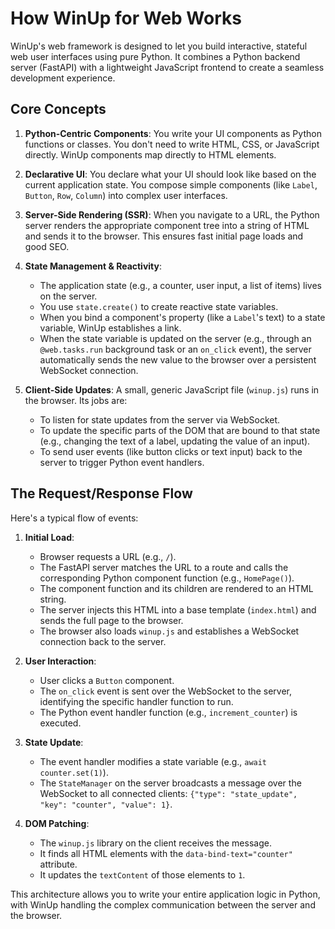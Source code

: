 # How WinUp for Web Works

WinUp's web framework is designed to let you build interactive, stateful web user interfaces using pure Python. It combines a Python backend server (FastAPI) with a lightweight JavaScript frontend to create a seamless development experience.

## Core Concepts

1.  **Python-Centric Components**: You write your UI components as Python functions or classes. You don't need to write HTML, CSS, or JavaScript directly. WinUp components map directly to HTML elements.

2.  **Declarative UI**: You declare what your UI should look like based on the current application state. You compose simple components (like `Label`, `Button`, `Row`, `Column`) into complex user interfaces.

3.  **Server-Side Rendering (SSR)**: When you navigate to a URL, the Python server renders the appropriate component tree into a string of HTML and sends it to the browser. This ensures fast initial page loads and good SEO.

4.  **State Management & Reactivity**:
    - The application state (e.g., a counter, user input, a list of items) lives on the server.
    - You use `state.create()` to create reactive state variables.
    - When you bind a component's property (like a `Label`'s text) to a state variable, WinUp establishes a link.
    - When the state variable is updated on the server (e.g., through an `@web.tasks.run` background task or an `on_click` event), the server automatically sends the new value to the browser over a persistent WebSocket connection.

5.  **Client-Side Updates**: A small, generic JavaScript file (`winup.js`) runs in the browser. Its jobs are:
    - To listen for state updates from the server via WebSocket.
    - To update the specific parts of the DOM that are bound to that state (e.g., changing the text of a label, updating the value of an input).
    - To send user events (like button clicks or text input) back to the server to trigger Python event handlers.

## The Request/Response Flow

Here's a typical flow of events:

1.  **Initial Load**:
    - Browser requests a URL (e.g., `/`).
    - The FastAPI server matches the URL to a route and calls the corresponding Python component function (e.g., `HomePage()`).
    - The component function and its children are rendered to an HTML string.
    - The server injects this HTML into a base template (`index.html`) and sends the full page to the browser.
    - The browser also loads `winup.js` and establishes a WebSocket connection back to the server.

2.  **User Interaction**:
    - User clicks a `Button` component.
    - The `on_click` event is sent over the WebSocket to the server, identifying the specific handler function to run.
    - The Python event handler function (e.g., `increment_counter`) is executed.

3.  **State Update**:
    - The event handler modifies a state variable (e.g., `await counter.set(1)`).
    - The `StateManager` on the server broadcasts a message over the WebSocket to all connected clients: `{"type": "state_update", "key": "counter", "value": 1}`.

4.  **DOM Patching**:
    - The `winup.js` library on the client receives the message.
    - It finds all HTML elements with the `data-bind-text="counter"` attribute.
    - It updates the `textContent` of those elements to `1`.

This architecture allows you to write your entire application logic in Python, with WinUp handling the complex communication between the server and the browser. 